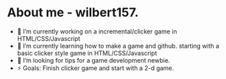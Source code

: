 # About me - wilbert157.

- 🔭 I’m currently working on a incremental/clicker game in HTML/CSS/Javascript
- 🌱 I’m currently learning how to make a game and github. starting with a basic clicker style game in HTML/CSS/Javascript
- 🤔 I’m looking for tips for a game development newbie. 
- ⚡ Goals: Finish clicker game and start with a 2-d game.
